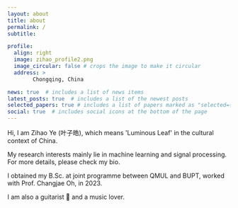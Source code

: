 ```yaml
---
layout: about
title: about
permalink: /
subtitle: 

profile:
  align: right
  image: zihao_profile2.png
  image_circular: false # crops the image to make it circular
  address: > 
        Chongqing, China

news: true  # includes a list of news items
latest_posts: true  # includes a list of the newest posts
selected_papers: true # includes a list of papers marked as "selected={true}"
social: true  # includes social icons at the bottom of the page
---
```


Hi, I am Zihao Ye (叶子皓), which means 'Luminous Leaf' in the cultural context of China.

My research interests mainly lie in machine learning and signal processing. For more details, please check my bio.

I obtained my B.Sc. at joint programme between QMUL and BUPT, worked with Prof. Changjae Oh, in 2023.

I am also a guitarist 🎸 and a music lover.